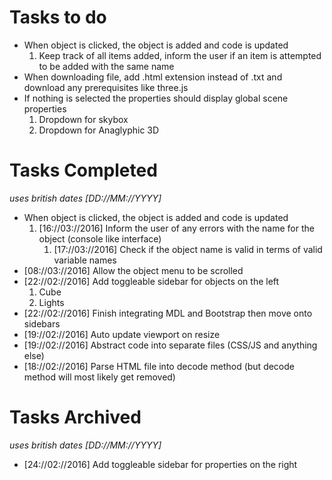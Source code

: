 # Tasks to do
<ul>
  <li>
    When object is clicked, the object is added and code is updated
    <ol>
      <li>Keep track of all items added, inform the user if an item is attempted to be added with the same name</li>
    </ol>
  </li>
  <li>When downloading file, add .html extension instead of .txt and download any prerequisites like three.js</li>
  <li>
    If nothing is selected the properties should display global scene properties
    <ol>
      <li>Dropdown for skybox</li>
      <li>Dropdown for Anaglyphic 3D</li>
    </ol>
  </li>
</ul>


# Tasks Completed
<p><i>uses british dates [DD://MM://YYYY]</i></p>
<ul>
  <li>
    When object is clicked, the object is added and code is updated
    <ol>
      <li>
        [16://03://2016] Inform the user of any errors with the name for the object (console like interface)
        <ol>
          <li>[17://03://2016] Check if the object name is valid in terms of valid variable names</li>
        </ol>
      </li>
    </ol>
  </li>
  <li>[08://03://2016] Allow the object menu to be scrolled</li>
  <li>[22://02://2016] 
    Add toggleable sidebar for objects on the left
    <ol>
      <li>Cube</li>
      <li>Lights</li>
    </ol>
  </li>
  <li>[22://02://2016] Finish integrating MDL and Bootstrap then move onto sidebars</li>
  <li>[19://02://2016] Auto update viewport on resize</li>
  <li>[19://02://2016] Abstract code into separate files (CSS/JS and anything else)</li>
  <li>[18://02://2016] Parse HTML file into decode method (but decode method will most likely get removed)</li>
</ul>

# Tasks Archived
<p><i>uses british dates [DD://MM://YYYY]</i></p>
<ul>
  <li>[24://02://2016] Add toggleable sidebar for properties on the right</li>
</ul>

